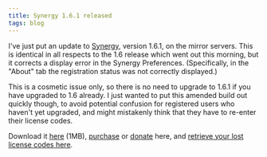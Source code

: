 ```yaml
---
title: Synergy 1.6.1 released
tags: blog
---
```


I've just put an update to [Synergy](http://wincent.com/a/products/synergy-classic/), version 1.6.1, on the mirror servers. This is identical in all respects to the 1.6 release which went out this morning, but it corrects a display error in the Synergy Preferences. (Specifically, in the "About" tab the registration status was not correctly displayed.)

This is a cosmetic issue only, so there is no need to upgrade to 1.6.1 if you have upgraded to 1.6 already. I just wanted to put this amended build out quickly though, to avoid potential confusion for registered users who haven't yet upgraded, and might mistakenly think that they have to re-enter their license codes.

Download it [here](http://wincent.com/download.php?item=Synergy.dmg) (1MB), [purchase](https://wincent.com/a/products/synergy-classic/purchase/) or [donate](https://wincent.com/a/products/synergy-classic/donate/) here, and [retrieve your lost license codes here](https://wincent.com/a/support/registration/).
